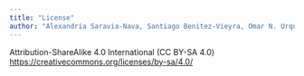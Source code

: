 ```yaml
---
title: "License"
author: "Alexandría Saravia-Nava, Santiago Benitez-Vieyra, Omar N. Urquizo, Herman M. Niemeyer & Carlos F. Pinto"
---
```

Attribution-ShareAlike 4.0 International (CC BY-SA 4.0)
https://creativecommons.org/licenses/by-sa/4.0/
